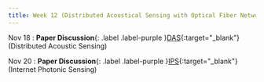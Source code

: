 ```yaml
---
title: Week 12 (Distributed Acoustical Sensing with Optical Fiber Networks)
---
```


Nov 18
: **Paper Discussion**{: .label .label-purple }[DAS](https://app.perusall.com/courses/cos597e_f2025-advanced-topics-in-computer-science-neural-sensing-modeling-and-understanding/das){:target="_blank"} (Distributed
Acoustic Sensing)

Nov 20
: **Paper Discussion**{: .label .label-purple }[IPS](https://app.perusall.com/courses/cos597e_f2025-advanced-topics-in-computer-science-neural-sensing-modeling-and-understanding/ips){:target="_blank"} (Internet
Photonic Sensing)
